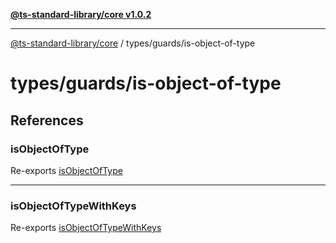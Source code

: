 [**@ts-standard-library/core v1.0.2**](../../../README.md)

***

[@ts-standard-library/core](../../../modules.md) / types/guards/is-object-of-type

# types/guards/is-object-of-type

## References

### isObjectOfType

Re-exports [isObjectOfType](functions/isObjectOfType.md)

***

### isObjectOfTypeWithKeys

Re-exports [isObjectOfTypeWithKeys](functions/isObjectOfTypeWithKeys.md)
